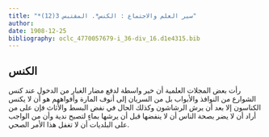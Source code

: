 ```yaml
---
title: "*سير العلم والاجتماع : الكنس*. المقتبس 3(12)"
author: 
date: 1908-12-25
bibliography: oclc_4770057679-i_36-div_16.d1e4315.bib
---
```




##  الكنس 


 رأت بعض المجلات العلمية أن خير واسطة لدفع مضار الغبار من الدخول عند كنس الشوارع من النوافذ والأبواب بل من السريان إلى أنوف المارة وأفواههم هو أن لا يكنس   الكناسون إلا بعد أن يرش الرشاشون وكذلك الحال في نفض البسط والأثاث فإن على من أراد أن لا يضر بصحة الناس أن لا ينفضها قبل أن يرشها بماءٍ لتصبح ندية وأن من الواجب على البلديات أن لا تغفل هذا الأمر الصحي. 
